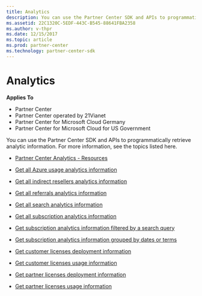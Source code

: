 ```yaml
---
title: Analytics
description: You can use the Partner Center SDK and APIs to programmatically retrieve analytic information. For more information, see the topics listed here.
ms.assetid: 22C1320C-5EDF-443C-B545-88641FBA2358
ms.author: v-thpr
ms.date: 12/15/2017
ms.topic: article
ms.prod: partner-center
ms.technology: partner-center-sdk
---
```


# Analytics


**Applies To**

 - Partner Center
 - Partner Center operated by 21Vianet
 - Partner Center for Microsoft Cloud Germany
 - Partner Center for Microsoft Cloud for US Government

You can use the Partner Center SDK and APIs to programmatically retrieve analytic information. For more information, see the topics listed here.

 - [Partner Center Analytics - Resources](partner-center-analytics-resources.md)

 - [Get all Azure usage analytics information](get-all-azure-usage-analytics.md)

 - [Get all indirect resellers analytics information](get-all-indirect-resellers-analytics.md)

 - [Get all referrals analytics information](get-all-referrals-analytics.md)

 - [Get all search analytics information](get-all-search-analytics.md)

 - [Get all subscription analytics information](get-all-subscription-analytics.md)  

 - [Get subscription analytics information filtered by a search query](get-subscription-analytics-by-search-query.md)  

 - [Get subscription analytics information grouped by dates or terms](get-subscription-analytics-grouped-by-dates-or-terms.md)  

 - [Get customer licenses deployment information](get-customer-licenses-deployment-information.md)

 - [Get customer licenses usage information](get-customer-licenses-usage-information.md)

 - [Get partner licenses deployment information](get-partner-licenses-deployment-information.md)

 - [Get partner licenses usage information](get-partner-licenses-usage-information.md)

